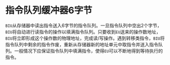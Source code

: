 # 指令队列缓冲器6字节

​	`BIU`从存储器中读出指令送入6字节的指令队列。一旦指令队列中空出2个字节，`BIU`将自动进行读指令的操作以填满指令队列。只要收到`EU`送来的操作数地址，`BIU`将立即形成这个操作数的物理地址，完成读/写操作。遇到转移类指令，`BIU`将指令队列中剩余的指令作废，重新从存储器新的地址单元中取指令并送入指令队列。一般情况下应保证指令队列中填满指令，使得`EU`可以不断地得到等待执行的指令。

